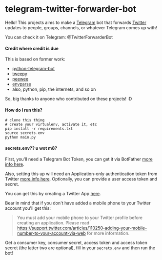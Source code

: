 # telegram-twitter-forwarder-bot

Hello! This projects aims to make a [Telegram](https://telegram.org) bot that forwards [Twitter](https://twitter.com/) updates to people, groups, channels, or whatever Telegram comes up with!

You can check it on Telegram: @TwitterForwarderBot

#### Credit where credit is due

This is based on former work:
- [python-telegram-bot](https://github.com/leandrotoledo/python-telegram-bot)
- [tweepy](https://github.com/tweepy/tweepy)
- [peewee](https://github.com/coleifer/peewee)
- [envparse](https://github.com/rconradharris/envparse)
- also, python, pip, the internets, and so on


So, big thanks to anyone who contributed on these projects! :D

#### How do I run this?

```
# clone this thing
# create your virtualenv, activate it, etc
pip install -r requirements.txt
source secrets.env
python main.py
```

#### secrets.env?? u wot m8?

First, you'll need a Telegram Bot Token, you can get it via BotFather [more info here](https://core.telegram.org/bots).

Also, setting this up will need an Application-only authentication token from Twitter [more info here](https://dev.twitter.com/oauth/application-only). Optionally, you can provide a user access token and secret.

You can get this by creating a Twitter App [here](https://apps.twitter.com/).

Bear in mind that if you don't have added a mobile phone to your Twitter account you'll get this:

>You must add your mobile phone to your Twitter profile before creating an application. Please read https://support.twitter.com/articles/110250-adding-your-mobile-number-to-your-account-via-web for more information.

Get a consumer key, consumer secret, access token and access token secret (the latter two are optional), fill in your `secrets.env` and then run the bot!
